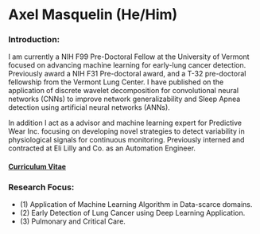 
# Axel Masquelin (He/Him)

### Introduction:
I am currently a NIH F99 Pre-Doctoral Fellow at the University of Vermont focused on advancing machine learning for early-lung cancer detection. Previously award a NIH F31 Pre-doctoral award, and a T-32 pre-doctoral fellowship from the Vermont Lung Center. I have published on the application of discrete wavelet decomposition for convolutional neural networks (CNNs) to improve network generalizability and Sleep Apnea detection using artificial neural networks (ANNs).  

In addition I act as a advisor and machine learning expert for Predictive Wear Inc. focusing on developing novel strategies to detect variability in physiological signals for continuous monitoring. Previously interned and contracted at Eli Lilly and Co. as an Automation Engineer. 


#### [Curriculum Vitae](https://github.com/axemasquelin/axemasquelin/blob/main/AxelMasquelin_CV_Github.pdf)

### Research Focus:
  - (1) Application of Machine Learning Algorithm in Data-scarce domains.
  - (2) Early Detection of Lung Cancer using Deep Learning Application.
  - (3) Pulmonary and Critical Care.
 

